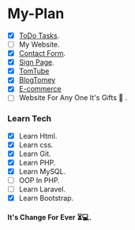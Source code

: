 # My-Plan
- [X] [ToDo Tasks](https://github.com/Thomas-Emad/ToDo).
- [ ] My Website.
- [X] [Contact Form](https://github.com/Thomas-Emad/contact-form).
- [X] [Sign Page](https://github.com/Thomas-Emad/Sign-Page).
- [X] [TomTube](https://github.com/Thomas-Emad/TomTube)
- [X] [BlogTomey](https://github.com/Thomas-Emad/BlogTomey)
- [X] [E-commerce](https://github.com/Thomas-Emad/Ecommerce)
- [ ] Website For Any One It's Gifts 🎁 .

### Learn Tech
- [X] Learn Html.
- [X] Learn css.
- [x] Learn Git.
- [x] Learn PHP.
- [X] Learn MySQL.
- [ ] OOP In PHP.
- [ ] Learn Laravel.
- [X] Learn Bootstrap.

#### It's Change For Ever ⏳💻.
